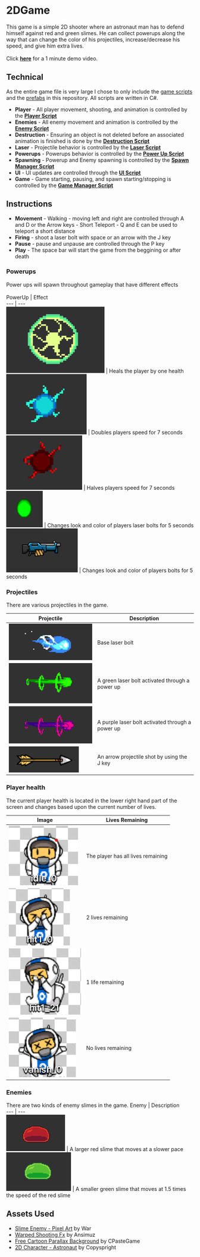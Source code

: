 # 2DGame

This game is a simple 2D shooter where an astronaut man has to defend himself against red and green slimes. He can collect powerups along the way that can change the color of his projectiles, increase/decrease his speed, and give him extra lives.
<br>
<br>
Click [**here**](https://drive.google.com/file/d/1hVBlcKym0YSRHYSLyeFPnXLwwsS0Vm7s/view?usp=sharing) for a 1 minute demo video.

## Technical
As the entire game file is very large I chose to only include the [game scripts](Scripts) and the [prefabs](Prefabs) in this repository. All scripts are written in C#.

- **Player**
        - All player movement, shooting, and animation is controlled by the [**Player Script**](Scripts/PlayerScript.cs) 
- **Enemies**
        - All enemy movement and animation is controlled by the [**Enemy Script**](Scripts/EnemyScript.cs)
- **Destruction**
        - Ensuring an object is not deleted before an associated animation is finished is done by the [**Destruction Script**](Scripts/Destruction.cs)
- **Laser**
        - Projectile behavior is controlled by the [**Laser Script**](Scripts/LaserScript.cs)
- **Powerups**
        - Powerups behavior is controlled by the [**Power Up Script**](Scripts/PowerUpScript.cs)
- **Spawning**
        - Powerup and Enemy spawning is controlled by the [**Spawn Manager Script**](Scripts/SpawnManagerScript.cs)
- **UI**
        - UI updates are controlled through the [**UI Script**](Scripts/UIScript.cs)
- **Game**
        - Game starting, pausing, and spawn starting/stopping is controlled by the [**Game Manager Script**](Scripts/GameManagerScript.cs)

## Instructions
- **Movement**
        - Walking - moving left and right are controlled through A and D or the Arrow keys
        - Short Teleport - Q and E can be used to teleport a short distance
- **Firing** - shoot a laser bolt with space or an arrow with the J key
- **Pause** - pause and unpause are controlled through the P key
- **Play** - The space bar will start the game from the beggining or after death

### Powerups
Power ups will spawn throughout gameplay that have different effects <br> <br>
PowerUp     | Effect   
---           | ---         
![Life Powerup Image](ScreenShots/LifePowerUp.png)        |  Heals the player by one health   
![Speed Boost Powerup Image](ScreenShots/SpeedBoostPowerUp.png)        |  Doubles players speed for 7 seconds
![Speed Down Image](ScreenShots/SppedDownPowerUp.png)        |  Halves players speed for 7 seconds
![Green bolt power up Image](ScreenShots/GreenLaserPowerup.png)        |  Changes look and color of players laser bolts for 5 seconds
![Rifle bolt power up Image](ScreenShots/RiflePowerup.png) | Changes look and color of players bolts for 5 seconds

### Projectiles
There are various projectiles in the game. 

Projectile     | Description    
---           | ---         
![BaseBolt Image](ScreenShots/Basebolt.png)        |  Base laser bolt
![GreenBolt Image](ScreenShots/Greenbolt.png)        |  A green laser bolt activated through a power up
![PurpleBolt Image](ScreenShots/Purplebolt.png)        |  A purple laser bolt activated through a power up
![Arrow Image](ScreenShots/Arrow.png)        |  An arrow projectile shot by using the J key

### Player health
The current player health is located in the lower right hand part of the screen and changes based upon the current number of lives.

Image    | Lives Remaining     
---           | ---         
![Healthy Player Image](ScreenShots/Healthy.png)        |  The player has all lives remaining
![PlayerHitOnce Image](ScreenShots/HitOnce.png)        |  2 lives remaining
![PlayerHitTwice Image](ScreenShots/HitTwice.png)        |  1 life remaining
![Player Death Image](ScreenShots/Dead.png)        |  No lives remaining

### Enemies
There are two kinds of enemy slimes in the game.
Enemy   | Description  
---           | ---         
![Red enemy Image](ScreenShots/RedEnemy.png)        |  A larger red slime that moves at a slower pace
![Green enemy Image](ScreenShots/GreenEnemy.png)        |  A smaller green slime that moves at 1.5 times the speed of the red slime

## Assets Used
- [Slime Enemy - Pixel Art](https://assetstore.unity.com/packages/2d/characters/slime-enemy-pixel-art-228568) by War
- [Warped Shooting Fx](https://assetstore.unity.com/packages/2d/textures-materials/abstract/warped-shooting-fx-195246) by Ansimuz
- [Free Cartoon Parallax Background](https://assetstore.unity.com/packages/2d/environments/free-2d-cartoon-parallax-background-205812) by CPasteGame
- [2D Character - Astronaut](https://assetstore.unity.com/packages/2d/characters/2d-character-astronaut-182650) by Copyspright
